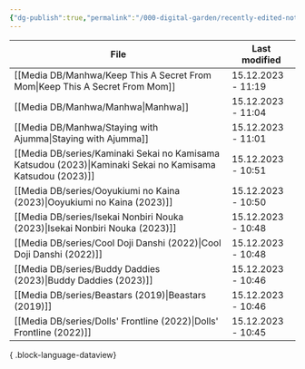 ```yaml
---
{"dg-publish":true,"permalink":"/000-digital-garden/recently-edited-notes/","dgPassFrontmatter":true,"noteIcon":"1","created":"2023-12-14T09:05:52.599+05:30","updated":"2023-12-14T09:12:44.868+05:30"}
---
```


| File                                                                                                          | Last modified      |
| ------------------------------------------------------------------------------------------------------------- | ------------------ |
| [[Media DB/Manhwa/Keep This A Secret From Mom\|Keep This A Secret From Mom]]                               | 15.12.2023 - 11:19 |
| [[Media DB/Manhwa/Manhwa\|Manhwa]]                                                                         | 15.12.2023 - 11:04 |
| [[Media DB/Manhwa/Staying with Ajumma\|Staying with Ajumma]]                                               | 15.12.2023 - 11:01 |
| [[Media DB/series/Kaminaki Sekai no Kamisama Katsudou (2023)\|Kaminaki Sekai no Kamisama Katsudou (2023)]] | 15.12.2023 - 10:51 |
| [[Media DB/series/Ooyukiumi no Kaina (2023)\|Ooyukiumi no Kaina (2023)]]                                   | 15.12.2023 - 10:50 |
| [[Media DB/series/Isekai Nonbiri Nouka (2023)\|Isekai Nonbiri Nouka (2023)]]                               | 15.12.2023 - 10:48 |
| [[Media DB/series/Cool Doji Danshi (2022)\|Cool Doji Danshi (2022)]]                                       | 15.12.2023 - 10:48 |
| [[Media DB/series/Buddy Daddies (2023)\|Buddy Daddies (2023)]]                                             | 15.12.2023 - 10:46 |
| [[Media DB/series/Beastars (2019)\|Beastars (2019)]]                                                       | 15.12.2023 - 10:46 |
| [[Media DB/series/Dolls' Frontline (2022)\|Dolls' Frontline (2022)]]                                       | 15.12.2023 - 10:45 |

{ .block-language-dataview}